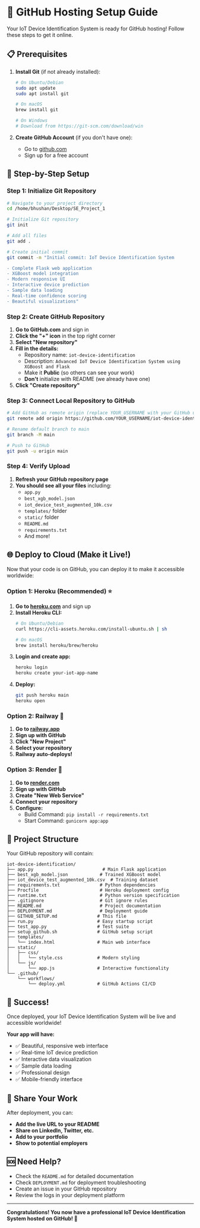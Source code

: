 # 🚀 GitHub Hosting Setup Guide

Your IoT Device Identification System is ready for GitHub hosting! Follow these steps to get it online.

## 📋 Prerequisites

1. **Install Git** (if not already installed):
   ```bash
   # On Ubuntu/Debian
   sudo apt update
   sudo apt install git
   
   # On macOS
   brew install git
   
   # On Windows
   # Download from https://git-scm.com/download/win
   ```

2. **Create GitHub Account** (if you don't have one):
   - Go to [github.com](https://github.com)
   - Sign up for a free account

## 🚀 Step-by-Step Setup

### Step 1: Initialize Git Repository

```bash
# Navigate to your project directory
cd /home/bhushan/Desktop/SE_Project_1

# Initialize Git repository
git init

# Add all files
git add .

# Create initial commit
git commit -m "Initial commit: IoT Device Identification System

- Complete Flask web application
- XGBoost model integration  
- Modern responsive UI
- Interactive device prediction
- Sample data loading
- Real-time confidence scoring
- Beautiful visualizations"
```

### Step 2: Create GitHub Repository

1. **Go to GitHub.com** and sign in
2. **Click the "+" icon** in the top right corner
3. **Select "New repository"**
4. **Fill in the details:**
   - Repository name: `iot-device-identification`
   - Description: `Advanced IoT Device Identification System using XGBoost and Flask`
   - Make it **Public** (so others can see your work)
   - **Don't** initialize with README (we already have one)
5. **Click "Create repository"**

### Step 3: Connect Local Repository to GitHub

```bash
# Add GitHub as remote origin (replace YOUR_USERNAME with your GitHub username)
git remote add origin https://github.com/YOUR_USERNAME/iot-device-identification.git

# Rename default branch to main
git branch -M main

# Push to GitHub
git push -u origin main
```

### Step 4: Verify Upload

1. **Refresh your GitHub repository page**
2. **You should see all your files** including:
   - `app.py`
   - `best_xgb_model.json`
   - `iot_device_test_augmented_10k.csv`
   - `templates/` folder
   - `static/` folder
   - `README.md`
   - `requirements.txt`
   - And more!

## 🌐 Deploy to Cloud (Make it Live!)

Now that your code is on GitHub, you can deploy it to make it accessible worldwide:

### Option 1: Heroku (Recommended) ⭐

1. **Go to [heroku.com](https://heroku.com)** and sign up
2. **Install Heroku CLI:**
   ```bash
   # On Ubuntu/Debian
   curl https://cli-assets.heroku.com/install-ubuntu.sh | sh
   
   # On macOS
   brew install heroku/brew/heroku
   ```
3. **Login and create app:**
   ```bash
   heroku login
   heroku create your-iot-app-name
   ```
4. **Deploy:**
   ```bash
   git push heroku main
   heroku open
   ```

### Option 2: Railway 🚄

1. **Go to [railway.app](https://railway.app)**
2. **Sign up with GitHub**
3. **Click "New Project"**
4. **Select your repository**
5. **Railway auto-deploys!**

### Option 3: Render 🌟

1. **Go to [render.com](https://render.com)**
2. **Sign up with GitHub**
3. **Create "New Web Service"**
4. **Connect your repository**
5. **Configure:**
   - Build Command: `pip install -r requirements.txt`
   - Start Command: `gunicorn app:app`

## 📁 Project Structure

Your GitHub repository will contain:

```
iot-device-identification/
├── app.py                          # Main Flask application
├── best_xgb_model.json            # Trained XGBoost model
├── iot_device_test_augmented_10k.csv  # Training dataset
├── requirements.txt               # Python dependencies
├── Procfile                       # Heroku deployment config
├── runtime.txt                    # Python version specification
├── .gitignore                     # Git ignore rules
├── README.md                      # Project documentation
├── DEPLOYMENT.md                  # Deployment guide
├── GITHUB_SETUP.md               # This file
├── run.py                        # Easy startup script
├── test_app.py                   # Test suite
├── setup_github.sh               # GitHub setup script
├── templates/
│   └── index.html                # Main web interface
├── static/
│   ├── css/
│   │   └── style.css             # Modern styling
│   └── js/
│       └── app.js                # Interactive functionality
└── .github/
    └── workflows/
        └── deploy.yml            # GitHub Actions CI/CD
```

## 🎉 Success!

Once deployed, your IoT Device Identification System will be live and accessible worldwide!

**Your app will have:**
- ✅ Beautiful, responsive web interface
- ✅ Real-time IoT device prediction
- ✅ Interactive data visualization
- ✅ Sample data loading
- ✅ Professional design
- ✅ Mobile-friendly interface

## 🔗 Share Your Work

After deployment, you can:
- **Add the live URL to your README**
- **Share on LinkedIn, Twitter, etc.**
- **Add to your portfolio**
- **Show to potential employers**

## 🆘 Need Help?

- Check the `README.md` for detailed documentation
- Check `DEPLOYMENT.md` for deployment troubleshooting
- Create an issue in your GitHub repository
- Review the logs in your deployment platform

---

**Congratulations! You now have a professional IoT Device Identification System hosted on GitHub! 🚀**

